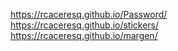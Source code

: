 
https://rcaceresq.github.io/Password/ <br>
https://rcaceresq.github.io/stickers/<br>
https://rcaceresq.github.io/margen/<br>
